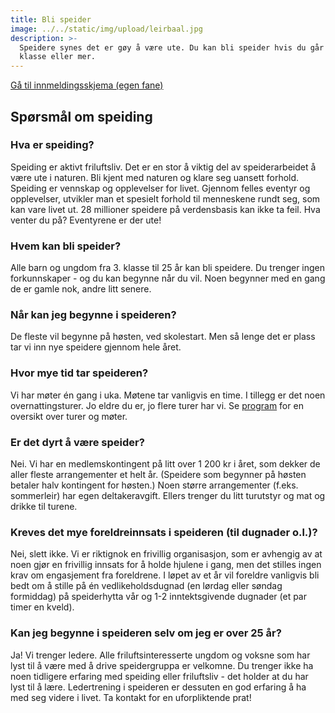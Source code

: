 ```yaml
---
title: Bli speider
image: ../../static/img/upload/leirbaal.jpg
description: >-
  Speidere synes det er gøy å være ute. Du kan bli speider hvis du går i 3.
  klasse eller mer.
---
```


<a href="https://min.speiding.no/register/in/group/1003" target="_blank">Gå til innmeldingsskjema (egen fane)</a>

## Spørsmål om speiding

### Hva er speiding?

Speiding er aktivt friluftsliv. Det er en stor å viktig del av speiderarbeidet å være ute i naturen. Bli kjent med naturen og klare seg uansett forhold. Speiding er vennskap og opplevelser for livet. Gjennom felles eventyr og opplevelser, utvikler man et spesielt forhold til menneskene rundt seg, som kan vare livet ut. 28 millioner speidere på verdensbasis kan ikke ta feil. Hva venter du på? Eventyrene er der ute!

### Hvem kan bli speider?

Alle barn og ungdom fra 3. klasse til 25 år kan bli speidere. Du trenger ingen forkunnskaper - og du kan begynne når du vil. Noen begynner med en gang de er gamle nok, andre litt senere.

### Når kan jeg begynne i speideren?

De fleste vil begynne på høsten, ved skolestart. Men så lenge det er plass tar vi inn nye speidere gjennom hele året.

### Hvor mye tid tar speideren?

Vi har møter én gang i uka. Møtene tar vanligvis en time. I tillegg er det noen overnattingsturer. Jo eldre du er, jo flere turer har vi. Se [program](/program/) for en oversikt over turer og møter.

### Er det dyrt å være speider?

Nei. Vi har en medlemskontingent på litt over 1 200 kr i året, som dekker de aller fleste arrangementer et helt år. (Speidere som begynner på høsten betaler halv kontingent for høsten.) Noen større arrangementer (f.eks. sommerleir) har egen deltakeravgift. Ellers trenger du litt turutstyr og mat og drikke til turene.

### Kreves det mye foreldreinnsats i speideren (til dugnader o.l.)?

Nei, slett ikke. Vi er riktignok en frivillig organisasjon, som er avhengig av at noen gjør en frivillig innsats for å holde hjulene i gang, men det stilles ingen krav om engasjement fra foreldrene. I løpet av et år vil foreldre vanligvis bli bedt om å stille på én vedlikeholdsdugnad (en lørdag eller søndag formiddag) på speiderhytta vår og 1-2 inntektsgivende dugnader (et par timer en kveld).

### Kan jeg begynne i speideren selv om jeg er over 25 år?

Ja! Vi trenger ledere. Alle friluftsinteresserte ungdom og voksne som har lyst til å være med å drive speidergruppa er velkomne. Du trenger ikke ha noen tidligere erfaring med speiding eller friluftsliv - det holder at du har lyst til å lære. Ledertrening i speideren er dessuten en god erfaring å ha med seg videre i livet. Ta kontakt for en uforpliktende prat!
